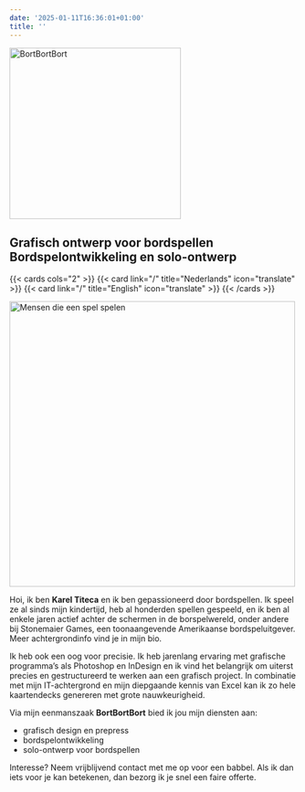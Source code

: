 ```yaml
---
date: '2025-01-11T16:36:01+01:00'
title: ''
---
```


<img src="/logo/BortBortBort-logo-colour.png" width="300" alt="BortBortBort">

<h2>Grafisch ontwerp voor bordspellen<br>Bordspelontwikkeling en solo-ontwerp</h2>

{{< cards cols="2" >}}
  {{< card link="/" title="Nederlands" icon="translate" >}}
  {{< card link="/" title="English" icon="translate" >}}
{{< /cards >}}

<img src="people/gameplay.svg" width="500" alt="Mensen die een spel spelen">

Hoi, ik ben **Karel Titeca** en ik ben gepassioneerd door bordspellen. Ik speel ze al sinds mijn kindertijd, heb al honderden spellen gespeeld, en ik ben al enkele jaren actief achter de schermen in de borspelwereld, onder andere bij Stonemaier Games, een toonaangevende Amerikaanse bordspeluitgever. Meer achtergrondinfo vind je in mijn bio.

Ik heb ook een oog voor precisie. Ik heb jarenlang ervaring met grafische programma’s als Photoshop en InDesign en ik vind het belangrijk om uiterst precies en gestructureerd te werken aan een grafisch project. In combinatie met mijn IT-achtergrond en mijn diepgaande kennis van Excel kan ik zo hele kaartendecks genereren met grote nauwkeurigheid.

Via mijn eenmanszaak **BortBortBort** bied ik jou mijn diensten aan:
-	grafisch design en prepress
-	bordspelontwikkeling
-	solo-ontwerp voor bordspellen

Interesse? Neem vrijblijvend contact met me op voor een babbel. Als ik dan iets voor je kan betekenen, dan bezorg ik je snel een faire offerte.
